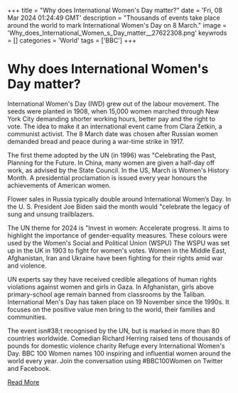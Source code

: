 +++
title = "Why does International Women's Day matter?"
date = 'Fri, 08 Mar 2024 01:24:49 GMT'
description = "Thousands of events take place around the world to mark International Women's Day on 8 March."
image = 'Why_does_International_Women_s_Day_matter__27622308.png'
keywrods =  []
categories = 'World'
tags = ['BBC']
+++

# Why does International Women's Day matter?

International Women<bb>'s Day (IWD) grew out of the labour movement.
The seeds were planted in 1908, when 15,000 women marched through New York City demanding shorter working hours, better pay and the right to vote.
The idea to make it an international event came from Clara Zetkin, a communist activist.
The 8 March date was chosen after Russian women demanded bread and peace during a war-time strike in 1917.

The first theme adopted by the UN (in 1996) was <bb>"Celebrating the Past, Planning for the Future.
In China, many women are given a half-day off work, as advised by the State Council.
In the US, March is Women<bb>'s History Month.
A presidential proclamation is issued every year honours the achievements of American women.

Flower sales in Russia typically double around International Women’s Day.
In the U.
S.
President Joe Biden said the month would <bb>"celebrate the legacy of sung and unsung trailblazers.

The UN theme for 2024 is <bb>"Invest in women: Accelerate progress.
It aims to highlight the importance of gender-equality measures.
These colours were used by the Women<bb>'s Social and Political Union (WSPU) The WSPU was set up in the UK in 1903 to fight for women's votes.
Women in the Middle East, Afghanistan, Iran and Ukraine have been fighting for their rights amid war and violence.

UN experts say they have received credible allegations of human rights violations against women and girls in Gaza.
In Afghanistan, girls above primary-school age remain banned from classrooms by the Taliban.
International Men<bb>'s Day has taken place on 19 November since the 1990s.
It focuses on the positive value men bring to the world, their families and communities.

The event isn<bb>#38;t recognised by the UN, but is marked in more than 80 countries worldwide.
Comedian Richard Herring raised tens of thousands of pounds for domestic violence charity Refuge every International Women<bb>'s Day.
BBC 100 Women names 100 inspiring and influential women around the world every year.
Join the conversation using #BBC100Women on Twitter and Facebook.


[Read More](https://www.bbc.co.uk/news/world-64723201)
